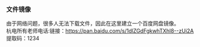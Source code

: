 ### 文件镜像
由于网络问题，很多人无法下载文件，因此在这里建立一个百度网盘镜像。</br>
杭电所有老师电话:链接：https://pan.baidu.com/s/1dlZGdFgkwhTXhl8--zUi2A 提取码：1234</br>
